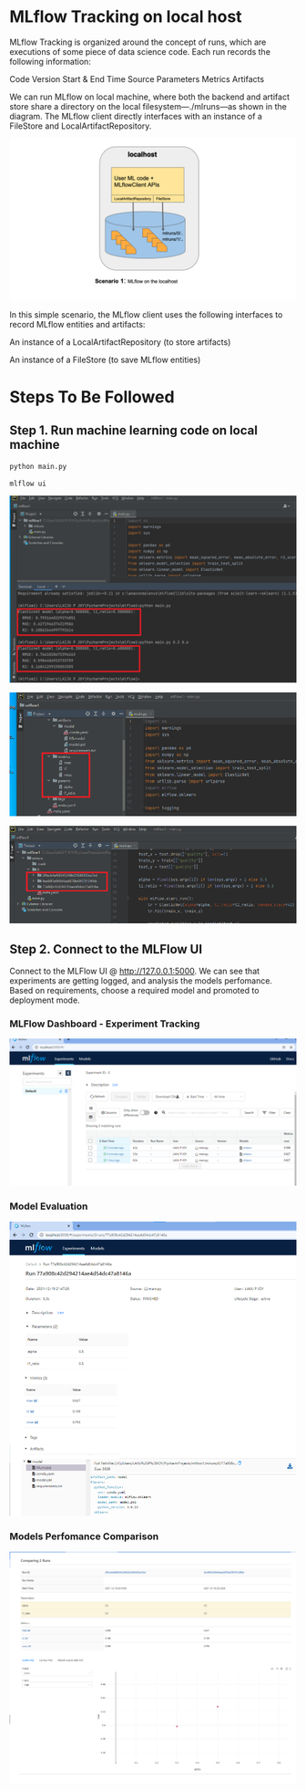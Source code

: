 

# MLflow Tracking on local host

MLflow Tracking is organized around the concept of runs, which are executions of some piece of data science code. 
Each run records the following information:

Code Version
Start & End Time
Source
Parameters
Metrics
Artifacts

We can run MLflow on local machine, where both the backend and artifact store share a directory 
on the local filesystem—./mlruns—as shown in the diagram. 
The MLflow client directly interfaces with an instance of a FileStore and LocalArtifactRepository.


![](scenario_1.png)


In this simple scenario, the MLflow client uses the following interfaces to record MLflow entities and artifacts:

An instance of a LocalArtifactRepository (to store artifacts)

An instance of a FileStore (to save MLflow entities)




# Steps To Be Followed

## Step 1. Run machine learning code on local machine

```
python main.py
```
```
mlflow ui
```

![](1.png)


![](2.png)


![](3.png)


## Step 2. Connect to the MLFlow UI 

Connect to the MLFlow UI @ http://127.0.0.1:5000.
We can see that experiments are getting logged, and analysis the models perfomance.
Based on requirements, choose a required model and promoted to deployment mode.

### MLFlow Dashboard - Experiment Tracking
![](4.png)


### Model Evaluation
![](5.png)


### Models Perfomance Comparison
![](comparison.png)








